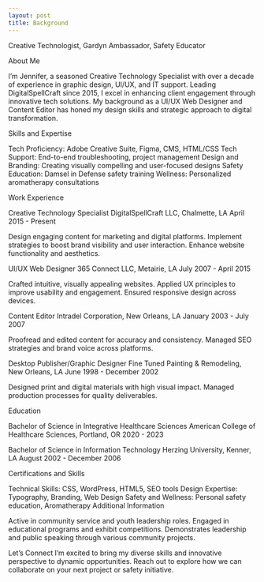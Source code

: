 ```yaml
---
layout: post
title: Background
---
```


Creative Technologist, Gardyn Ambassador, Safety Educator 

About Me

I’m Jennifer, a seasoned Creative Technology Specialist with over a decade of experience in graphic design, UI/UX, and IT support. Leading DigitalSpellCraft since 2015, I excel in enhancing client engagement through innovative tech solutions. My background as a UI/UX Web Designer and Content Editor has honed my design skills and strategic approach to digital transformation. 

Skills and Expertise

Tech Proficiency: Adobe Creative Suite, Figma, CMS, HTML/CSS
Tech Support: End-to-end troubleshooting, project management
Design and Branding: Creating visually compelling and user-focused designs
Safety Education: Damsel in Defense safety training
Wellness: Personalized aromatherapy consultations

Work Experience

Creative Technology Specialist
DigitalSpellCraft LLC, Chalmette, LA
April 2015 - Present

Design engaging content for marketing and digital platforms.
Implement strategies to boost brand visibility and user interaction.
Enhance website functionality and aesthetics.

UI/UX Web Designer
365 Connect LLC, Metairie, LA
July 2007 - April 2015

Crafted intuitive, visually appealing websites.
Applied UX principles to improve usability and engagement.
Ensured responsive design across devices.

Content Editor
Intradel Corporation, New Orleans, LA
January 2003 - July 2007

Proofread and edited content for accuracy and consistency.
Managed SEO strategies and brand voice across platforms.

Desktop Publisher/Graphic Designer
Fine Tuned Painting & Remodeling, New Orleans, LA
June 1998 - December 2002

Designed print and digital materials with high visual impact.
Managed production processes for quality deliverables.

Education

Bachelor of Science in Integrative Healthcare Sciences
American College of Healthcare Sciences, Portland, OR
2020 - 2023

Bachelor of Science in Information Technology
Herzing University, Kenner, LA
August 2002 - December 2006

Certifications and Skills

Technical Skills: CSS, WordPress, HTML5, SEO tools
Design Expertise: Typography, Branding, Web Design
Safety and Wellness: Personal safety education, Aromatherapy
Additional Information

Active in community service and youth leadership roles.
Engaged in educational programs and exhibit competitions.
Demonstrates leadership and public speaking through various community projects.

Let’s Connect
I’m excited to bring my diverse skills and innovative perspective to dynamic opportunities. Reach out to explore how we can collaborate on your next project or safety initiative.
